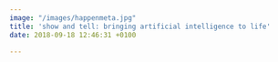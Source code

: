 ```yaml
---
image: "/images/happenmeta.jpg"
title: 'show and tell: bringing artificial intelligence to life'
date: 2018-09-18 12:46:31 +0100

---
```

